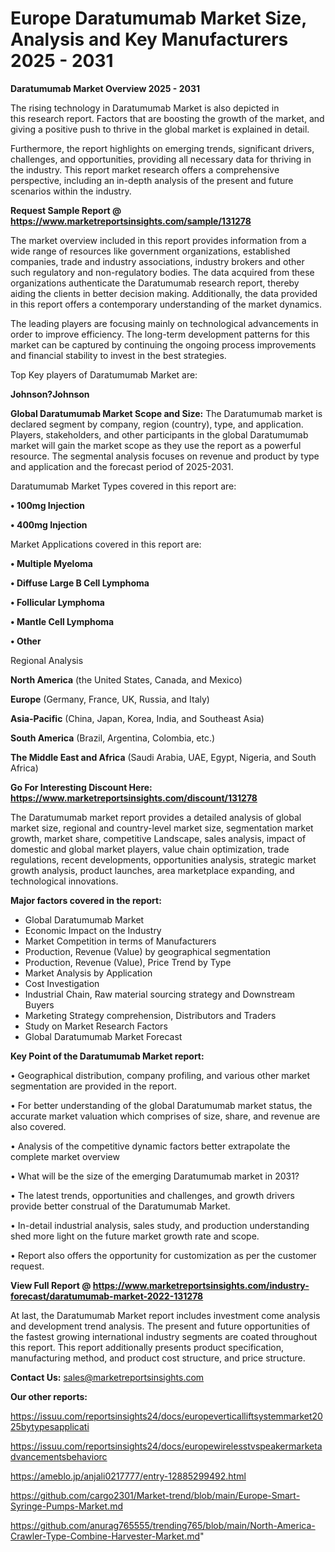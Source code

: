 # Europe Daratumumab Market Size, Analysis and Key Manufacturers 2025 - 2031

<Strong> Daratumumab Market Overview 2025 - 2031</strong>

The rising technology in Daratumumab Market is also depicted in this research report. Factors that are boosting the growth of the market, and giving a positive push to thrive in the global market is explained in detail.

Furthermore, the report highlights on emerging trends, significant drivers, challenges, and opportunities, providing all necessary data for thriving in the industry. This report market research offers a comprehensive perspective, including an in-depth analysis of the present and future scenarios within the industry.

<strong>Request Sample Report @ <a href=https://www.marketreportsinsights.com/sample/131278>https://www.marketreportsinsights.com/sample/131278</a></strong>

The market overview included in this report provides information from a wide range of resources like government organizations, established companies, trade and industry associations, industry brokers and other such regulatory and non-regulatory bodies. The data acquired from these organizations authenticate the Daratumumab research report, thereby aiding the clients in better decision making. Additionally, the data provided in this report offers a contemporary understanding of the market dynamics.

The leading players are focusing mainly on technological advancements in order to improve efficiency. The long-term development patterns for this market can be captured by continuing the ongoing process improvements and financial stability to invest in the best strategies.

Top Key players of Daratumumab Market are:

<strong>Johnson?Johnson</strong>

<strong><b>Global Daratumumab Market Scope and Size:</b></strong>
The Daratumumab market is declared segment by company, region (country), type, and application. Players, stakeholders, and other participants in the global Daratumumab market will gain the market scope as they use the report as a powerful resource. The segmental analysis focuses on revenue and product by type and application and the forecast period of 2025-2031.

Daratumumab Market Types covered in this report are:

<strong>• 100mg Injection

• 400mg Injection</strong>

Market Applications covered in this report are:

<strong>• Multiple Myeloma

• Diffuse Large B Cell Lymphoma

• Follicular Lymphoma

• Mantle Cell Lymphoma

• Other</strong> 

Regional Analysis

<strong>North America</strong> (the United States, Canada, and Mexico)

<strong>Europe</strong> (Germany, France, UK, Russia, and Italy)

<strong>Asia-Pacific</strong> (China, Japan, Korea, India, and Southeast Asia)

<strong>South America</strong> (Brazil, Argentina, Colombia, etc.)

<strong>The Middle East and Africa</strong> (Saudi Arabia, UAE, Egypt, Nigeria, and South Africa)

<strong>Go For Interesting Discount Here: <a href=https://www.marketreportsinsights.com/discount/131278>https://www.marketreportsinsights.com/discount/131278</a></strong>

The Daratumumab market report provides a detailed analysis of global market size, regional and country-level market size, segmentation market growth, market share, competitive Landscape, sales analysis, impact of domestic and global market players, value chain optimization, trade regulations, recent developments, opportunities analysis, strategic market growth analysis, product launches, area marketplace expanding, and technological innovations.

<strong><b>Major factors covered in the report:</b></strong>
<ul>
  <li>Global Daratumumab Market </li>
  <li>Economic Impact on the Industry</li>
  <li>Market Competition in terms of Manufacturers</li>
  <li>Production, Revenue (Value) by geographical segmentation</li>
  <li>Production, Revenue (Value), Price Trend by Type</li>
  <li>Market Analysis by Application</li>
  <li>Cost Investigation</li>
  <li>Industrial Chain, Raw material sourcing strategy and Downstream Buyers</li>
  <li>Marketing Strategy comprehension, Distributors and Traders</li>
  <li>Study on Market Research Factors</li>
  <li>Global Daratumumab Market Forecast</li>
</ul>

<strong><b>Key Point of the Daratumumab Market report:</b></strong>

• Geographical distribution, company profiling, and various other market segmentation are provided in the report.

• For better understanding of the global Daratumumab market status, the accurate market valuation which comprises of size, share, and revenue are also covered.

• Analysis of the competitive dynamic factors better extrapolate the complete market overview

• What will be the size of the emerging Daratumumab market in 2031?

• The latest trends, opportunities and challenges, and growth drivers provide better construal of the Daratumumab Market.

• In-detail industrial analysis, sales study, and production understanding shed more light on the future market growth rate and scope.

• Report also offers the opportunity for customization as per the customer request.

<strong><b>View Full Report @ <a href=https://www.marketreportsinsights.com/industry-forecast/daratumumab-market-2022-131278>https://www.marketreportsinsights.com/industry-forecast/daratumumab-market-2022-131278</a></b></strong>


At last, the Daratumumab Market report includes investment come analysis and development trend analysis. The present and future opportunities of the fastest growing international industry segments are coated throughout this report. This report additionally presents product specification, manufacturing method, and product cost structure, and price structure.

<strong>Contact Us:</strong>
sales@marketreportsinsights.com

<strong>Our other reports:</strong>

<a href=https://issuu.com/reportsinsights24/docs/europeverticalliftsystemmarket2025bytypesapplicati>https://issuu.com/reportsinsights24/docs/europeverticalliftsystemmarket2025bytypesapplicati</a>

<a href=https://issuu.com/reportsinsights24/docs/europewirelesstvspeakermarketadvancementsbehaviorc>https://issuu.com/reportsinsights24/docs/europewirelesstvspeakermarketadvancementsbehaviorc</a>

<a href=https://ameblo.jp/anjali0217777/entry-12885299492.html>https://ameblo.jp/anjali0217777/entry-12885299492.html</a>

<a href=https://github.com/cargo2301/Market-trend/blob/main/Europe-Smart-Syringe-Pumps-Market.md>https://github.com/cargo2301/Market-trend/blob/main/Europe-Smart-Syringe-Pumps-Market.md</a>

<a href=https://github.com/anurag765555/trending765/blob/main/North-America-Crawler-Type-Combine-Harvester-Market.md>https://github.com/anurag765555/trending765/blob/main/North-America-Crawler-Type-Combine-Harvester-Market.md</a>"

